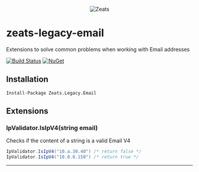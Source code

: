 ﻿<div align="center">

![Zeats](https://zeatsbalancaautomatica.blob.core.windows.net/icons/nuget.png)

</div>

# zeats-legacy-email

Extensions to solve common problems when working with Email addresses

[![Build Status](https://dev.azure.com/zeats/Legacy/_apis/build/status/zeats-legacy-email?branchName=master)](https://dev.azure.com/zeats/Legacy/_build/latest?definitionId=19&branchName=master)
[![NuGet](https://img.shields.io/nuget/v/Zeats.Legacy.Email.svg)](https://www.nuget.org/packages/Zeats.Legacy.Email)

## Installation

```PM>
Install-Package Zeats.Legacy.Email
```

## Extensions

### IpValidator.IsIpV4(string email)
Checks if the content of a string is a valid Email V4
```c#
IpValidator.IsIpV4("10.a.30.40") /* return false */
IpValidator.IsIpV4("10.0.0.150") /* return true */
```
---
